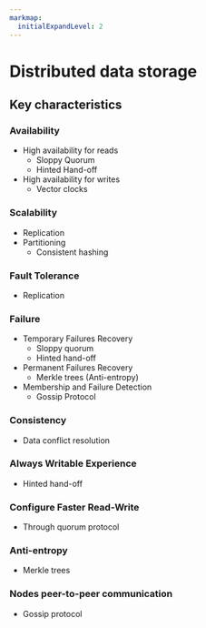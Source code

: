 ```yaml
---
markmap:
  initialExpandLevel: 2
---
```


# Distributed data storage

## Key characteristics

### Availability

- High availability for reads
  - Sloppy Quorum
  - Hinted Hand-off
- High availability for writes
  - Vector clocks

### Scalability

- Replication
- Partitioning
  - Consistent hashing

### Fault Tolerance

- Replication

### Failure

- Temporary Failures Recovery
  - Sloppy quorum
  - Hinted hand-off
- Permanent Failures Recovery
  - Merkle trees
    (Anti-entropy)
- Membership and
  Failure Detection
  - Gossip Protocol

### Consistency

- Data conflict resolution

### Always Writable Experience

- Hinted hand-off

### Configure Faster Read-Write

- Through quorum protocol

### Anti-entropy

- Merkle trees

### Nodes peer-to-peer communication

- Gossip protocol
